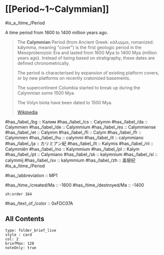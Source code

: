 # [[Period~1~Calymmian]] 

#is_a_/time_/Period 

A time period from 1600 to 1400 million years ago. 

> The **Calymmian** Period (from Ancient Greek: κάλυμμα, romanized: kálymma, meaning "cover") is the first geologic period in the Mesoproterozoic Era and lasted from 1600 Mya to 1400 Mya (million years ago). Instead of being based on stratigraphy, these dates are defined chronometrically.
>
> The period is characterised by expansion of existing platform covers, or by new platforms on recently cratonized basements.
>
> The supercontinent Columbia started to break up during the Calymmian some 1500 Mya.
>
> The Volyn biota have been dated to 1500 Mya.
>
> [Wikipedia](https://en.wikipedia.org/wiki/Calymmian)

#has_/label_/bg  :: Калим
#has_/label_/cs  :: Calymm
#has_/label_/da  :: Calymmien
#has_/label_/de  :: Calymmium
#has_/label_/es  :: Calymmiense
#has_/label_/et  :: Calymm
#has_/label_/fi  :: Calym
#has_/label_/fr  :: Calymmien
#has_/label_/hu  :: calymmi
#has_/label_/it  :: calymmiano
#has_/label_/ja  :: カリミアン紀
#has_/label_/lt  :: Kalymis
#has_/label_/nl  :: Calymmiën
#has_/label_/no  :: Kalymmium
#has_/label_/pl  :: Kalym
#has_/label_/pt  :: Calymiano
#has_/label_/sk  :: kalymnium
#has_/label_/sl  :: calymmij
#has_/label_/sv  :: kalymmium
#has_/label_/zh  :: 盖层纪
#is_a_/time_/Period 

#has_/abbreviation :: MP1

#has_/time_/created/Ma :: -1600
#has_/time_/destroyed/Ma :: -1400

    sh:order 164 

#has_/text_of_/color :: 0xFDC07A

## All Contents

```ccard
type: folder_brief_live
style : card
col: 2
briefMax: 128
noteOnly: true
```


